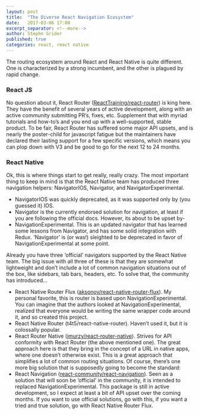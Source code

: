 ```yaml
---
layout: post
title:  "The Diverse React Navigation Ecosystem"
date:   2017-03-06 17:00
excerpt_separator: <!--more-->
author: Stephn Grider
published: true
categories: react, react native
---
```


The routing ecosystem around React and React Native is quite different. One is characterized by a strong incumbent, and the other is plagued by rapid change.


<!--more-->

### React JS

No question about it, React Router ([ReactTraining/react-router](https://github.com/ReactTraining/react-router)) is king here. They have the benefit of several years of active development, along with an active community submitting PR’s, fixes, etc. Supplement that with myriad tutorials and how-to’s and you end up with a well-supported, stable product. To be fair, React Router has suffered some major API upsets, and is nearly the poster-child for javascript fatigue but the maintainers have declared their lasting support for a few specific versions, which means you can plop down with V3 and be good to go for the next 12 to 24 months.

### React Native

Ok, this is where things start to get really, really crazy. The most important thing to keep in mind is that the React Native team has produced three navigation helpers: NavigatorIOS, Navigator, and NavigatorExperimental.

* NavigatorIOS was quickly deprecated, as it was supported only by (you guessed it) IOS.
* Navigator is the currently endorsed solution for navigation, at least if you are following the official docs. However, its about to be upset by-
* NavigationExperimental. This is an updated navigator that has learned some lessons from Navigator, and has some solid integration with Redux. ‘Navigator’ is (or was!) sleighted to be deprecated in favor of NavigationExperimental at some point.

Already you have three ‘official’ navigators supported by the React Native team. The big issue with all three of these is that they are somewhat lightweight and don’t include a lot of common navigation situations out of the box, like sidebars, tab bars, headers, etc. To solve that, the community has introduced…

* React Native Router Flux ([aksonov/react-native-router-flux](https://github.com/aksonov/react-native-router-flux)). My personal favorite, this is router is based upon NavigationExperimental. You can imagine that the authors looked at NavigationExperimental, realized that everyone would be writing the same wrapper code around it, and so created this project.
* React Native Router (t4t5/react-native-router). Haven’t used it, but it is colossally popular.
* React Router Native ([jmurzy/react-router-native](https://github.com/jmurzy/react-router-native)). Strives for API conformity with React Router (the above mentioned one). The great approach here is that they bring in the concept of a URL in native apps, where one doesn’t otherwise exist. This is a great approach that simplifies a lot of common routing situations.
Of course, there’s one more big solution that is supposedly going to become the standard:
* React Navigation ([react-community/react-navigation](https://github.com/react-community/react-navigation)). Seen as a solution that will soon be ‘official’ in the community, it is intended to replaced NavigationExperimental. This package is still in active development, so I expect at least a bit of API upset over the coming months. If you want to use official solutions, go with this, if you want a tried and true solution, go with React Native Router Flux.
